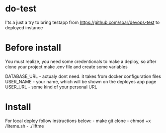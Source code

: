 # do-test
I'ts a just a try to bring testapp from https://github.com/soar/devops-test to deployed instance

# Before install
You must realize, you need some credentionals to make a deploy, so after clone your project make .env file and create some variables

DATABASE_URL - actualy dont need. it takes from docker configuration files
USER_NAME - your name, which will be shown on the deployes app page
USER_URL - some kind of your personal URL

# Install
For local deploy follow instructions below:
    - make git clone <thisrepo>
    - chmod +x /liteme.sh
    - ./liftme
  
  
